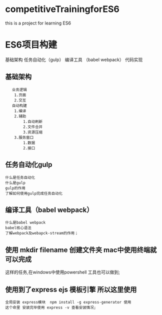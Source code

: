 # competitiveTrainingforES6
this is a project for learning ES6


# ES6项目构建
  基础架构
  任务自动化（gulp）
  编译工具 （babel webpack）
  代码实现

## 基础架构
       业务逻辑
        1.页面
        2.交互
       自动构建
        1.编译
        2.辅助
            1.自动刷新
            2.文件合并
            3.资源压缩
        3.服务窗口
            1.数据
            2.接口
## 任务自动化gulp
    什么是任务自动化
    什么是gulp
    gulp的作用
    了解如何使用gulp完成任务自动化
## 编译工具（babel webpack）
    什么是babel webpack
    babel核心语法
    了解webpack及webapck-stream的作用；

## 使用 mkdir filename 创建文件夹 mac中使用终端就可以完成
   这样的任务,在windows中使用powershell 工具也可以做到;

## 使用到了express ejs 模板引擎 所以这里使用
    全局安装 express模块  npm install -g express-generator 使用
    这个命里 安装完毕使用 express -v 查看安装情况;

